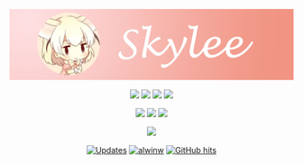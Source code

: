<p align="center">
  <img src="https://github.com/skylee03/skylee03/raw/master/banner.jpg">
</p>

<p align="center">
  <img src="https://img.shields.io/badge/-@skylee03-181717?style=flat-square&logo=github&logoColor=white&link=https://github.com/skylee03"/>
  <img src="https://img.shields.io/badge/-i@skylee.xyz-orange?style=flat-square&logo=mail.ru&logoColor=white&link=mailto:i@skylee.xyz">
  <img src="https://img.shields.io/badge/-@skylee03-0084ff?style=flat-square&logo=zhihu&logoColor=white&link=https://www.zhihu.com/people/skylee03">
  <img src="https://img.shields.io/badge/-@skylee03-green?style=flat-square&logo=blogger&logoColor=white&link=https://www.cnblogs.com/skylee03/">
</p>

<p align="center">
  <img src="https://img.shields.io/badge/-@skylee-5b4638?style=flat-square&logo=codechef&logoColor=white&link=https://www.codechef.com/users/skylee">
  <img src="https://img.shields.io/badge/-@mingtian-323754?style=flat-square&logo=hackerearth&logoColor=white&link=https://www.hackerearth.com/@mingtian">
  <img src="https://img.shields.io/badge/-@skylee-1f8acb?style=flat-square&logo=codeforces&logoColor=white&link=http://codeforces.com/profile/skylee">
</p>

<p align="center">
  <img src="https://github-readme-stats.vercel.app/api?username=skylee03&show_icons=true">
</p>

<p align="center">
  <a href="https://github.com/skylee03?tab=followers" target="_blank"><img alt="Updates" src="https://img.shields.io/badge/--000000?style=flat-square&logo=RSS&logoColor=white"></a>
  <a href="https://github.com/skylee03" target="_blank"><img alt="alwinw" src="https://badges.pufler.dev/visits/skylee03/skylee03?logo=GitHub&label=visits&color=success&logoColor=white&style=flat-square"/></a>
  <a href="https://github.com/skylee03/skylee03" target="_blank"><img alt="GitHub hits" src="https://img.shields.io/github/last-commit/skylee03/skylee03?label=profile%20updated&style=flat-square"></a>
</p>
